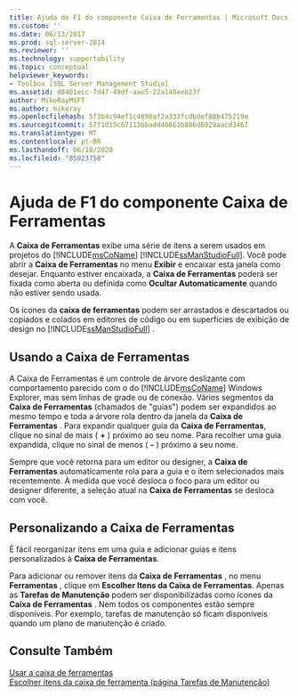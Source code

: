 ```yaml
---
title: Ajuda de F1 do componente Caixa de Ferramentas | Microsoft Docs
ms.custom: ''
ms.date: 06/13/2017
ms.prod: sql-server-2014
ms.reviewer: ''
ms.technology: supportability
ms.topic: conceptual
helpviewer_keywords:
- Toolbox [SQL Server Management Studio]
ms.assetid: d8401ecc-7d47-49df-aae5-22a148eeb23f
author: MikeRayMSFT
ms.author: mikeray
ms.openlocfilehash: 5f3b4c94ef1c4690af2a333fcdbdef88b475219e
ms.sourcegitcommit: 57f1d15c67113bbadd40861b886d6929aacd3467
ms.translationtype: MT
ms.contentlocale: pt-BR
ms.lasthandoff: 06/18/2020
ms.locfileid: "85023758"
---
```

# <a name="toolbox-component-f1-help"></a>Ajuda de F1 do componente Caixa de Ferramentas

A **Caixa de Ferramentas** exibe uma série de itens a serem usados em projetos do [!INCLUDE[msCoName](../../includes/msconame-md.md)] [!INCLUDE[ssManStudioFull](../../includes/ssmanstudiofull-md.md)]. Você pode abrir a **Caixa de Ferramentas** no menu **Exibir** e encaixar esta janela como desejar. Enquanto estiver encaixada, a **Caixa de Ferramentas** poderá ser fixada como aberta ou definida como **Ocultar Automaticamente** quando não estiver sendo usada.  
  
Os ícones da **caixa de ferramentas** podem ser arrastados e descartados ou copiados e colados em editores de código ou em superfícies de exibição de design no [!INCLUDE[ssManStudioFull](../../includes/ssmanstudiofull-md.md)] .  
  
## <a name="using-the-toolbox"></a>Usando a Caixa de Ferramentas  
 A Caixa de Ferramentas é um controle de árvore deslizante com comportamento parecido com o do [!INCLUDE[msCoName](../../includes/msconame-md.md)] Windows Explorer, mas sem linhas de grade ou de conexão. Vários segmentos da **Caixa de Ferramentas** (chamados de "guias") podem ser expandidos ao mesmo tempo e toda a árvore rola dentro da janela da **Caixa de Ferramentas** . Para expandir qualquer guia da **Caixa de Ferramentas**, clique no sinal de mais ( **+** ) próximo ao seu nome. Para recolher uma guia expandida, clique no sinal de menos ( **-** ) próximo a seu nome.  
  
 Sempre que você retorna para um editor ou designer, a **Caixa de Ferramentas** automaticamente rola para a guia e o item selecionados mais recentemente. À medida que você desloca o foco para um editor ou designer diferente, a seleção atual na **Caixa de Ferramentas** se desloca com você.  
  
## <a name="customizing-the-toolbox"></a>Personalizando a Caixa de Ferramentas  
 É fácil reorganizar itens em uma guia e adicionar guias e itens personalizados à **Caixa de Ferramentas**.  
  
 Para adicionar ou remover itens da **Caixa de Ferramentas** , no menu **Ferramentas** , clique em **Escolher Itens da Caixa de Ferramentas**. Apenas as **Tarefas de Manutenção** podem ser disponibilizadas como ícones da **Caixa de Ferramentas** . Nem todos os componentes estão sempre disponíveis. Por exemplo, tarefas de manutenção só ficam disponíveis quando um plano de manutenção é criado.  
  
## <a name="see-also"></a>Consulte Também  
 [Usar a caixa de ferramentas](../../ssms/use-the-toolbox.md)   
 [Escolher itens da caixa de ferramenta &#40;página Tarefas de Manutenção&#41;](../../ssms/menu-help/choose-toolbox-items-maintenance-tasks-page.md)  
